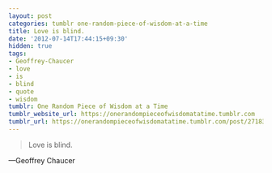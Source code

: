 ```yaml
---
layout: post
categories: tumblr one-random-piece-of-wisdom-at-a-time
title: Love is blind.
date: '2012-07-14T17:44:15+09:30'
hidden: true
tags:
- Geoffrey-Chaucer
- love
- is
- blind
- quote
- wisdom
tumblr: One Random Piece of Wisdom at a Time
tumblr_website_url: https://onerandompieceofwisdomatatime.tumblr.com
tumblr_url: https://onerandompieceofwisdomatatime.tumblr.com/post/27183965076/love-is-blind
---
```

> Love is blind.

—Geoffrey Chaucer&nbsp;
